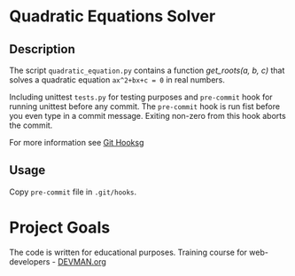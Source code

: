 # Quadratic Equations Solver

## Description
The script `quadratic_equation.py` contains a function *get_roots(a, b, c)* that solves a quadratic equation `ax^2+bx+c = 0` in real numbers.

Including unittest `tests.py` for testing purposes and `pre-commit` hook for running unittest before any commit. The `pre-commit` hook is run fist before you even type in a commit message. Exiting non-zero from this hook aborts the commit.

For more information see [Git Hooks](https://git-scm.com/book/en/v2/Customizing-Git-Git-Hooks)g

## Usage

Copy `pre-commit` file in `.git/hooks`. 


# Project Goals

The code is written for educational purposes. Training course for web-developers - [DEVMAN.org](https://devman.org)
